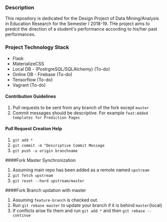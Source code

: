 ### Description
This repository is dedicated for the Design Project of Data Mining/Analysis in Education Research for the Semester I 2018-19. THe project aims to predcit the direction of a student's performance according to his/her past performances.

### Project Technology Stack
- Flask
- MaterializeCSS
- Local DB - (PostrgreSQL/SQLAlchemy) (To-do)
- Online DB - Firebase (To-do)
- Tensorflow (To-do)
- Vagrant (To-do)

#### Contribution Guidelines
1. Pull requests to be sent from any branch of the fork except `master`
2. Commit messages should be descriptive. For example `feat:Added templates for Prediction Pages`

#### Pull Request Creation Help
1. `git add *`
2. `git commit -m "Descriptive Commit Message`
3. `git push -u origin branchname`

####Fork Master Synchronization
1. Assuming main repo has been added as a remote named `upstream`
2. `git fetch upstream`
3. `git reset --hard upstream/master`
 
####Fork Branch updation with master
1. Assuming `feature-branch` is checked out.
2. Run `git rebase master` to update your branch if it is behind `master`(local)
3. If conflicts arise fix them and run `git add *` and then `git rebase --continue`

